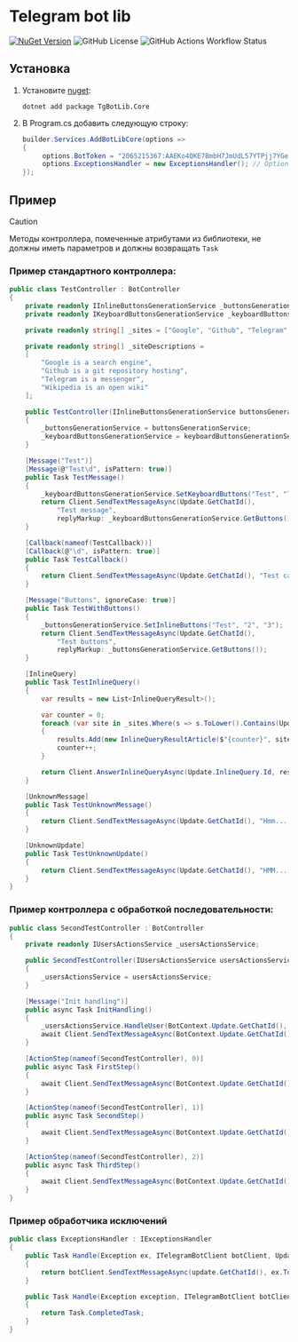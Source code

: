 # Telegram bot lib

[![NuGet Version](https://img.shields.io/nuget/v/TgBotLib.Core)](https://www.nuget.org/packages/TgBotLib.Core#readme-body-tab)
![GitHub License](https://img.shields.io/github/license/MJSasha/tg-bot-lib)
![GitHub Actions Workflow Status](https://img.shields.io/github/actions/workflow/status/MJSasha/tg-bot-lib/main.yml)

## Установка

1. Установите [nuget](https://www.nuget.org/packages/TgBotLib.Core#readme-body-tab):
    ```shell
    dotnet add package TgBotLib.Core
    ```
2. В Program.cs добавить следующую строку:
   ```csharp
   builder.Services.AddBotLibCore(options =>
   {
        options.BotToken = "2065215367:AAEKo4QKE7BmbH7JmUdL57YTPjj7YGeemzA";
        options.ExceptionsHandler = new ExceptionsHandler(); // Optional
   });
   ```

## Пример

> [!CAUTION]
> Методы контроллера, помеченные атрибутами из библиотеки, не должны иметь параметров и должны возвращать `Task`

### Пример стандартного контроллера:

```csharp
public class TestController : BotController
{
    private readonly IInlineButtonsGenerationService _buttonsGenerationService;
    private readonly IKeyboardButtonsGenerationService _keyboardButtonsGenerationService;

    private readonly string[] _sites = ["Google", "Github", "Telegram", "Wikipedia"];

    private readonly string[] _siteDescriptions =
    [
        "Google is a search engine",
        "Github is a git repository hosting",
        "Telegram is a messenger",
        "Wikipedia is an open wiki"
    ];

    public TestController(IInlineButtonsGenerationService buttonsGenerationService, IKeyboardButtonsGenerationService keyboardButtonsGenerationService)
    {
        _buttonsGenerationService = buttonsGenerationService;
        _keyboardButtonsGenerationService = keyboardButtonsGenerationService;
    }

    [Message("Test")]
    [Message(@"Test\d", isPattern: true)]
    public Task TestMessage()
    {
        _keyboardButtonsGenerationService.SetKeyboardButtons("Test", "Test1", "Buttons");
        return Client.SendTextMessageAsync(Update.GetChatId(),
            "Test message",
            replyMarkup: _keyboardButtonsGenerationService.GetButtons());
    }

    [Callback(nameof(TestCallback))]
    [Callback(@"\d", isPattern: true)]
    public Task TestCallback()
    {
        return Client.SendTextMessageAsync(Update.GetChatId(), "Test callback");
    }

    [Message("Buttons", ignoreCase: true)]
    public Task TestWithButtons()
    {
        _buttonsGenerationService.SetInlineButtons("Test", "2", "3");
        return Client.SendTextMessageAsync(Update.GetChatId(),
            "Test buttons",
            replyMarkup: _buttonsGenerationService.GetButtons());
    }

    [InlineQuery]
    public Task TestInlineQuery()
    {
        var results = new List<InlineQueryResult>();

        var counter = 0;
        foreach (var site in _sites.Where(s => s.ToLower().Contains(Update.InlineQuery.Query.ToLower())))
        {
            results.Add(new InlineQueryResultArticle($"{counter}", site, new InputTextMessageContent(_siteDescriptions[counter])));
            counter++;
        }

        return Client.AnswerInlineQueryAsync(Update.InlineQuery.Id, results);
    }

    [UnknownMessage]
    public Task TestUnknownMessage()
    {
        return Client.SendTextMessageAsync(Update.GetChatId(), "Hmm... 🤔");
    }

    [UnknownUpdate]
    public Task TestUnknownUpdate()
    {
        return Client.SendTextMessageAsync(Update.GetChatId(), "HMM... 🤔");
    }
}
```

### Пример контроллера с обработкой последовательности:

```csharp
public class SecondTestController : BotController
{
    private readonly IUsersActionsService _usersActionsService;

    public SecondTestController(IUsersActionsService usersActionsService)
    {
        _usersActionsService = usersActionsService;
    }

    [Message("Init handling")]
    public async Task InitHandling()
    {
        _usersActionsService.HandleUser(BotContext.Update.GetChatId(), nameof(SecondTestController));
        await Client.SendTextMessageAsync(BotContext.Update.GetChatId(), "Handling inited");
    }

    [ActionStep(nameof(SecondTestController), 0)]
    public async Task FirstStep()
    {
        await Client.SendTextMessageAsync(BotContext.Update.GetChatId(), $"First step {BotContext.Update.GetMessageText()}");
    }

    [ActionStep(nameof(SecondTestController), 1)]
    public async Task SecondStep()
    {
        await Client.SendTextMessageAsync(BotContext.Update.GetChatId(), $"Second step {BotContext.Update.GetMessageText()}");
    }

    [ActionStep(nameof(SecondTestController), 2)]
    public async Task ThirdStep()
    {
        await Client.SendTextMessageAsync(BotContext.Update.GetChatId(), $"Third step {BotContext.Update.GetMessageText()}");
    }
}
```

### Пример обработчика исключений

```csharp
public class ExceptionsHandler : IExceptionsHandler
{
    public Task Handle(Exception ex, ITelegramBotClient botClient, Update update)
    {
        return botClient.SendTextMessageAsync(update.GetChatId(), ex.ToString());
    }

    public Task Handle(Exception exception, ITelegramBotClient botClient)
    {
        return Task.CompletedTask;
    }
}
```
